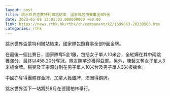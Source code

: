 ```yaml
---
layout: post
title: 跳水世界盃蒙特利爾站結束　國家隊包攬賽事全部9金
date: 2023-05-08 13:01:03.000000000 +08:00
link: https://news.rthk.hk/rthk/ch/component/k2/1699663-20230508.htm
categories: rthk
---
```


跳水世界盃蒙特利爾站結束，國家隊包攬賽事全部9面金牌。

在最後一個比賽日，國家隊奪5金1銀，包括女子單人10米台，全紅嬋在其中兩跳獲滿分，最終以458.20分奪冠。隊友陳芋汐獲得亞軍。另外，陳藝文奪女子單人3米板金牌。楊昊及王宗源分別在男子單人10米台及男子單人3米板摘金。

中國亦奪得團體賽金牌、加拿大獲銀牌，澳洲得銅牌。

跳水世界盃下一站將於8月在德國柏林舉行。
